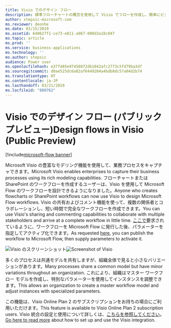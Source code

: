 ```yaml
---
title: Visio でのデザイン フロー
description: 標準フローチャートの概念を使用して Visio でフローを作成し、簡単にビジュアル化できるようにフローを Visio にエクスポートします。
author: stepsic-microsoft-com
ms.reviewer: deonhe
ms.date: 03/15/2019
ms.assetid: 640627f1-ce73-e811-a967-000d3a18c047
ms.topic: article
ms.prod: ''
ms.service: business-applications
ms.technology: ''
ms.author: stepsic
audience: Power user
ms.openlocfilehash: e37f485e97458872db1042afc2773c5fd79ba3df
ms.sourcegitcommit: d0ae525dc6a82af6449204a4bdb8dc57a04d2b74
ms.translationtype: HT
ms.contentlocale: ja-JP
ms.lasthandoff: 03/21/2019
ms.locfileid: "880762"
---
```

# <a name="design-flows-in-visio-public-preview"></a><span data-ttu-id="4486b-103">Visio でのデザイン フロー (パブリック プレビュー)</span><span class="sxs-lookup"><span data-stu-id="4486b-103">Design flows in Visio (Public Preview)</span></span>


[!include[microsoft-flow banner](../includes/microsoft-flow.md)]

<span data-ttu-id="4486b-104">Microsoft Visio の豊富なモデリング機能を使用して、業務プロセスをキャプチャできます。</span><span class="sxs-lookup"><span data-stu-id="4486b-104">Microsoft Visio enables enterprises to capture their business processes using its rich modeling capabilities.</span></span> <span data-ttu-id="4486b-105">フローチャートまたは SharePoint のワークフローを作成するユーザーは、Visio を使用して Microsoft Flow のワークフローを設計できるようになりました。</span><span class="sxs-lookup"><span data-stu-id="4486b-105">Anyone who creates flowcharts or SharePoint workflows can now use Visio to design Microsoft Flow workflows.</span></span> <span data-ttu-id="4486b-106">Visio の共有およびコメント機能を使って、複数の関係者とコラボレーションし、短い時間で完全なワークフローを作成できます。</span><span class="sxs-lookup"><span data-stu-id="4486b-106">You can use Visio's sharing and commenting capabilities to collaborate with multiple stakeholders and arrive at a complete workflow in little time.</span></span> <span data-ttu-id="4486b-107">[ここで](https://powerusers.microsoft.com/t5/Flow-Ideas/Interactively-Build-Microsoft-WORKFlows-visually-in-Visio-Two/idi-p/54269)要求されているように、ワークフローを Microsoft Flow に発行した後、パラメーターを指定してアクティブ化できます。</span><span class="sxs-lookup"><span data-stu-id="4486b-107">As requested [here](https://powerusers.microsoft.com/t5/Flow-Ideas/Interactively-Build-Microsoft-WORKFlows-visually-in-Visio-Two/idi-p/54269), you can publish the workflow to Microsoft Flow, then supply parameters to activate it.</span></span>

<span data-ttu-id="4486b-108">![Visio のスクリーンショット](media/visio_01.png "Visio のスクリーンショット")</span><span class="sxs-lookup"><span data-stu-id="4486b-108">![Screenshot of Visio](media/visio_01.png "Screenshot of Visio")</span></span>

<span data-ttu-id="4486b-109">多くのプロセスは共通モデルを共有しますが、組織全体で見ると小さなバリエーションがあります。</span><span class="sxs-lookup"><span data-stu-id="4486b-109">Many processes share a common model but have minor variations throughout an organization.</span></span> <span data-ttu-id="4486b-110">これにより、組織はマスター ワークフロー モデルを作成し、特別なパラメーターを使用してインスタンスを調整できます。</span><span class="sxs-lookup"><span data-stu-id="4486b-110">This allows an organization to create a master workflow model and adjust instances with specialized parameters.</span></span>

<span data-ttu-id="4486b-111">この機能は、Visio Online Plan 2 のサブスクリプションをお持ちの場合にご利用いただけます。</span><span class="sxs-lookup"><span data-stu-id="4486b-111">This feature is available to Visio Online Plan 2 subscription users.</span></span> <span data-ttu-id="4486b-112">Visio 統合の設定と使用について詳しくは、[こちらを参照してください](https://support.office.com/article/Design-a-Microsoft-Flow-in-Visio-35f0c9a9-912b-486d-88f7-4fc68013ad1a)。</span><span class="sxs-lookup"><span data-stu-id="4486b-112">[Go here to read more](https://support.office.com/article/Design-a-Microsoft-Flow-in-Visio-35f0c9a9-912b-486d-88f7-4fc68013ad1a) about how to set up and use the Visio integration.</span></span>